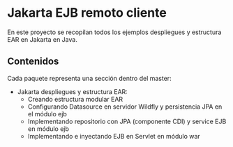 # Jakarta EJB remoto cliente

En este proyecto se recopilan todos los ejemplos despliegues y estructura EAR en Jakarta en Java.

## Contenidos

Cada paquete representa una sección dentro del master:

- Jakarta despliegues y estructura EAR:
  - Creando estructura modular EAR
  - Configurando Datasource en servidor Wildfly y persistencia JPA en el módulo ejb
  - Implementando repositorio con JPA (componente CDI) y service EJB en módulo ejb
  - Implementando e inyectando EJB en Servlet en módulo war
